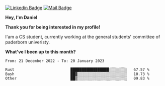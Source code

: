 [![Linkedin Badge](https://img.shields.io/badge/-LinkedIn-0e76a8?style=flat-square&logo=Linkedin&logoColor=white)](https://www.linkedin.com/in/daniel-negi-592ba3223/)
[![Mail Badge](https://img.shields.io/badge/Gmail-D14836?style=flat-square&logo=gmail&logoColor=white)](mailto:daniel.ravi.negi@googlemail.com)

**Hey, I'm Daniel**

**Thank you for being interested in my profile!**

I'am a CS student, currently working at the general students' committee of paderborn univeristy.

**What've I been up to this month?** 

<!--START_SECTION:waka-->

```text
From: 21 December 2022 - To: 20 January 2023

Rust                         █████████████████░░░░░░░░   67.57 %
Bash                         ██▓░░░░░░░░░░░░░░░░░░░░░░   10.73 %
Other                        ██▒░░░░░░░░░░░░░░░░░░░░░░   09.83 %
```

<!--END_SECTION:waka-->
